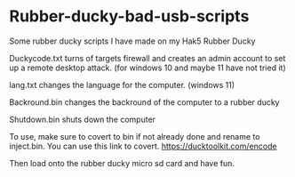 # Rubber-ducky-bad-usb-scripts
Some rubber ducky scripts I have made on my Hak5 Rubber Ducky


Duckycode.txt turns of targets firewall and creates an admin account to set up a remote desktop attack. (for windows 10 and maybe 11 have not tried it)

lang.txt changes the language for the computer. (windows 11)

Backround.bin changes the backround of the computer to a rubber ducky

Shutdown.bin shuts down the computer

To use, make sure to covert to bin if not already done and rename to inject.bin. 
You can use this link to covert. https://ducktoolkit.com/encode 

Then load onto the rubber ducky micro sd card and have fun.
